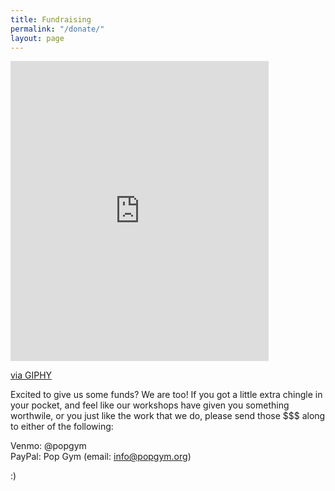 ```yaml
---
title: Fundraising
permalink: "/donate/"
layout: page
---
```


<iframe src="https://giphy.com/embed/uyWTOgNGGWfks" width="413" height="480" frameBorder="0" class="giphy-embed" allowFullScreen></iframe><p><a href="https://giphy.com/gifs/rihanna-gif-uyWTOgNGGWfks">via GIPHY</a></p>

Excited to give us some funds? We are too! If you got a little extra chingle in your pocket, and feel like our workshops have given you something worthwile, or you just like the work that we do, please send those $$$ along to either of the following:

Venmo: @popgym <br>
PayPal: Pop Gym (email: info@popgym.org)

:)
